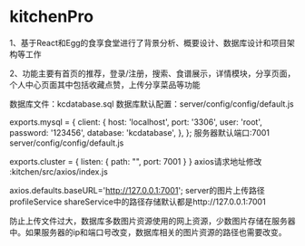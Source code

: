 # kitchenPro
1、基于React和Egg的食享食堂进行了背景分析、概要设计、数据库设计和项目架构等工作

2、功能主要有首页的推荐，登录/注册，搜索、食谱展示，详情模块，分享页面，个人中心页面其中包括收藏点赞，上传分享菜品等功能

数据库文件：kcdatabase.sql
数据库默认配置：server/config/config/default.js

exports.mysql = {
  client: {
    host: 'localhost',
    port: '3306',
    user: 'root',
    password: '123456',
    database: 'kcdatabase',
  },
};
服务器默认端口:7001 server/config/config/default.js

exports.cluster = {
	listen: {
		path: "",
		port: 7001
	}
}
axios请求地址修改 :kitchen/src/axios/index.js

axios.defaults.baseURL='http://127.0.0.1:7001';
server的图片上传路径profileService shareService中的路径存储默认都是http://127.0.0.1:7001

防止上传文件过大，数据库多数图片资源使用的网上资源，少数图片存储在服务器中。如果服务器的ip和端口号改变，数据库相关的图片资源的路径也需要改变。
